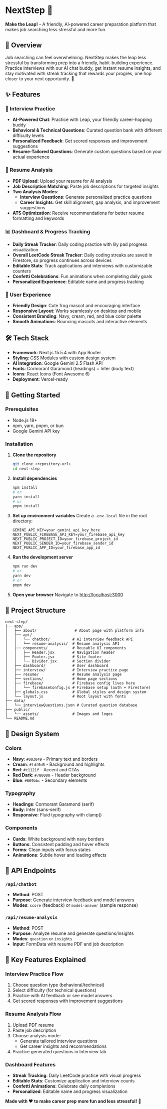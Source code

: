 # NextStep 🐸

**Make the Leap!** - A friendly, AI-powered career preparation platform that makes job searching less stressful and more fun.

## 🎯 Overview

Job searching can feel overwhelming. NextStep makes the leap less stressful by transforming prep into a friendly, habit-building experience. Practice interviews with our AI chat buddy, get instant resume insights, and stay motivated with streak tracking that rewards your progres, one hop closer to your next opportunity. 🐸

## ✨ Features

### 🎤 Interview Practice
- **AI-Powered Chat**: Practice with Leap, your friendly career-hopping buddy
- **Behavioral & Technical Questions**: Curated question bank with different difficulty levels
- **Personalized Feedback**: Get scored responses and improvement suggestions
- **Resume-Tailored Questions**: Generate custom questions based on your actual experience

### 📄 Resume Analysis
- **PDF Upload**: Upload your resume for AI analysis
- **Job Description Matching**: Paste job descriptions for targeted insights
- **Two Analysis Modes**:
  - **Interview Questions**: Generate personalized practice questions
  - **Career Insights**: Get skill alignment, gap analysis, and improvement suggestions
- **ATS Optimization**: Receive recommendations for better resume formatting and keywords

### 📊 Dashboard & Progress Tracking
- **Daily Streak Tracker**: Daily coding practice with lily pad progress visualization
- **Overall LeetCode Streak Tracker**: Daily coding streaks are saved in Firestore, so progress continues across devices
- **Editable Stats**: Track applications and interviews with customizable counters
- **Confetti Celebrations**: Fun animations when completing daily goals
- **Personalized Experience**: Editable name and progress tracking

### 🎨 User Experience
- **Friendly Design**: Cute frog mascot and encouraging interface
- **Responsive Layout**: Works seamlessly on desktop and mobile
- **Consistent Branding**: Navy, cream, red, and blue color palette
- **Smooth Animations**: Bouncing mascots and interactive elements

## 🛠️ Tech Stack

- **Framework**: Next.js 15.5.4 with App Router
- **Styling**: CSS Modules with custom design system
- **AI Integration**: Google Gemini 2.5 Flash API
- **Fonts**: Cormorant Garamond (headings) + Inter (body text)
- **Icons**: React Icons (Font Awesome 6)
- **Deployment**: Vercel-ready

## 🚀 Getting Started

### Prerequisites
- Node.js 18+ 
- npm, yarn, pnpm, or bun
- Google Gemini API key

### Installation

1. **Clone the repository**
   ```bash
   git clone <repository-url>
   cd next-step
   ```

2. **Install dependencies**
   ```bash
   npm install
   # or
   yarn install
   # or
   pnpm install
   ```

3. **Set up environment variables**
   Create a `.env.local` file in the root directory:
   ```env
   GEMINI_API_KEY=your_gemini_api_key_here
   NEXT_PUBLIC_FIREBASE_API_KEY=your_firebase_api_key
   NEXT_PUBLIC_PROJECT_ID=your_firebase_project_id
   NEXT_PUBLIC_SENDER_ID=your_firebase_sender_id
   NEXT_PUBLIC_APP_ID=your_firebase_app_id
   ```

4. **Run the development server**
   ```bash
   npm run dev
   # or
   yarn dev
   # or
   pnpm dev
   ```

5. **Open your browser**
   Navigate to [http://localhost:3000](http://localhost:3000)

## 📁 Project Structure

```
next-step/
├── app/
│   ├── about/                 # About page with platform info
│   ├── api/
│   │   └── chatbot/          # AI interview feedback API
│   │   └── resume-analysis/  # Resume analysis API
│   ├── components/           # Reusable UI components
│   │   ├── Header.jsx        # Navigation header
│   │   ├── Footer.jsx        # Site footer
│   │   └── Divider.jsx       # Section divider
│   ├── dashboard/            # User dashboard
│   ├── interview/            # Interview practice page
│   ├── resume/               # Resume analysis page
│   ├── sections/             # Home page sections
│   ├── firebase/             # Firebase config lives here
│   │   └── firebaseConfig.js # Firebase setup (auth + Firestore)
│   ├── globals.css           # Global styles and design system
│   └── layout.js             # Root layout with fonts
├── data/
│   └── interviewQuestions.json # Curated question database
├── public/
│   └── assets/               # Images and logos
└── README.md
```

## 🎨 Design System

### Colors
- **Navy**: `#003049` - Primary text and borders
- **Cream**: `#fdf0d5` - Background and highlights  
- **Red**: `#c1121f` - Accent and CTAs
- **Red Dark**: `#780000` - Header background
- **Blue**: `#669bbc` - Secondary elements

### Typography
- **Headings**: Cormorant Garamond (serif)
- **Body**: Inter (sans-serif)
- **Responsive**: Fluid typography with clamp()

### Components
- **Cards**: White background with navy borders
- **Buttons**: Consistent padding and hover effects
- **Forms**: Clean inputs with focus states
- **Animations**: Subtle hover and loading effects

## 🔧 API Endpoints

### `/api/chatbot`
- **Method**: POST
- **Purpose**: Generate interview feedback and model answers
- **Modes**: `score` (feedback) or `model-answer` (sample response)

### `/api/resume-analysis`
- **Method**: POST
- **Purpose**: Analyze resume and generate questions/insights
- **Modes**: `question` or `insights`
- **Input**: FormData with resume PDF and job description

## 🎯 Key Features Explained

### Interview Practice Flow
1. Choose question type (behavioral/technical)
2. Select difficulty (for technical questions)
3. Practice with AI feedback or see model answers
4. Get scored responses with improvement suggestions

### Resume Analysis Flow
1. Upload PDF resume
2. Paste job description
3. Choose analysis mode:
   - Generate tailored interview questions
   - Get career insights and recommendations
4. Practice generated questions in Interview tab

### Dashboard Features
- **Streak Tracking**: Daily LeetCode practice with visual progress
- **Editable Stats**: Customize application and interview counts
- **Confetti Animations**: Celebrate daily completions
- **Personalized**: Editable name and progress visualization

**Made with ❤️ to make career prep more fun and less stressful!** 🐸
